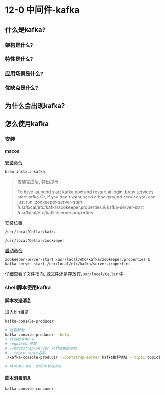 # 12-0 中间件-kafka

## 什么是kafka? 



### 架构是什么? 



### 特性是什么? 



### 应用场景是什么? 



### 优缺点是什么? 



## 为什么会出现kafka? 



## 怎么使用kafka



### 安装

#### macos



<u>安装命令</u>

```bash
brew install kafka
```

> 安装完成后, 弹出提示
>
> To have launchd start kafka now and restart at login:
>   brew services start kafka
> Or, if you don't want/need a background service you can just run:
>   zookeeper-server-start /usr/local/etc/kafka/zookeeper.properties & kafka-server-start /usr/local/etc/kafka/server.properties



<u>安装位置</u>

`/usr/local/Cellar/kafka`

`/usr/local/Cellar/zookeeper`



<u>启动命令</u>

  `zookeeper-server-start /usr/local/etc/kafka/zookeeper.properties & kafka-server-start /usr/local/etc/kafka/server.properties`



仔细查看了文件指向, 源文件还是存放在`/usr/local/Cellar` 中



### shell脚本使用kafka

#### 脚本发送消息

进入bin目录

`kafka-console-producer`

```bash
# 查看帮助
kafka-console-producer --help
# 我当前版本2.6
# required 参数
# --bootstrap-server kafka集群地址
# --topic topic名称
./kafka-console-producer --bootstrap-server kafka集群地址 --topic topic名称

# 继续输入消息, 按回车发送消息
```



#### 脚本消费消息

`kafka-console-consumer`
